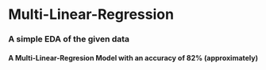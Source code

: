 # Multi-Linear-Regression
### A simple EDA of the given data
#### A Multi-Linear-Regresion Model with an accuracy of 82% (approximately)
